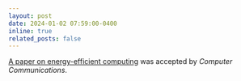 ```yaml
---
layout: post
date: 2024-01-02 07:59:00-0400
inline: true
related_posts: false
---
```


[A paper on energy-efficient computing](https://www.sciencedirect.com/science/article/pii/S0140366423004802?via%3Dihub) was accepted by _Computer Communications_.
